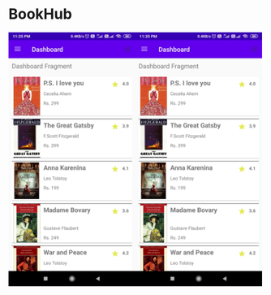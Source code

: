 # BookHub
<img src = 'https://github.com/abhi-s19/BookHub/blob/master/UI/Screenshot_2020-09-19-23-35-59-075_com.abhisek.bookhub.jpg' width='250' height='500'><img src = 'https://github.com/abhi-s19/BookHub/blob/master/UI/Screenshot_2020-09-19-23-35-59-075_com.abhisek.bookhub.jpg' width='250' height='500'>

